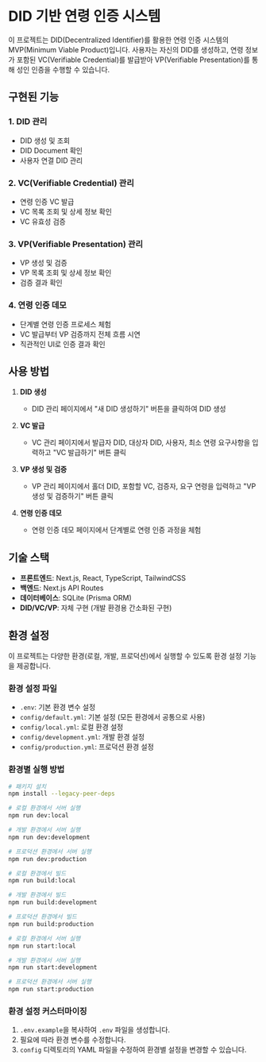 # DID 기반 연령 인증 시스템

이 프로젝트는 DID(Decentralized Identifier)를 활용한 연령 인증 시스템의 MVP(Minimum Viable Product)입니다. 사용자는 자신의 DID를 생성하고, 연령 정보가 포함된 VC(Verifiable Credential)를 발급받아 VP(Verifiable Presentation)를 통해 성인 인증을 수행할 수 있습니다.

## 구현된 기능

### 1. DID 관리
- DID 생성 및 조회
- DID Document 확인
- 사용자 연결 DID 관리

### 2. VC(Verifiable Credential) 관리
- 연령 인증 VC 발급
- VC 목록 조회 및 상세 정보 확인
- VC 유효성 검증

### 3. VP(Verifiable Presentation) 관리
- VP 생성 및 검증
- VP 목록 조회 및 상세 정보 확인
- 검증 결과 확인

### 4. 연령 인증 데모
- 단계별 연령 인증 프로세스 체험
- VC 발급부터 VP 검증까지 전체 흐름 시연
- 직관적인 UI로 인증 결과 확인

## 사용 방법

1. **DID 생성**
   - DID 관리 페이지에서 "새 DID 생성하기" 버튼을 클릭하여 DID 생성

2. **VC 발급**
   - VC 관리 페이지에서 발급자 DID, 대상자 DID, 사용자, 최소 연령 요구사항을 입력하고 "VC 발급하기" 버튼 클릭

3. **VP 생성 및 검증**
   - VP 관리 페이지에서 홀더 DID, 포함할 VC, 검증자, 요구 연령을 입력하고 "VP 생성 및 검증하기" 버튼 클릭

4. **연령 인증 데모**
   - 연령 인증 데모 페이지에서 단계별로 연령 인증 과정을 체험

## 기술 스택

- **프론트엔드**: Next.js, React, TypeScript, TailwindCSS
- **백엔드**: Next.js API Routes
- **데이터베이스**: SQLite (Prisma ORM)
- **DID/VC/VP**: 자체 구현 (개발 환경용 간소화된 구현)

## 환경 설정

이 프로젝트는 다양한 환경(로컬, 개발, 프로덕션)에서 실행할 수 있도록 환경 설정 기능을 제공합니다.

### 환경 설정 파일

- `.env`: 기본 환경 변수 설정
- `config/default.yml`: 기본 설정 (모든 환경에서 공통으로 사용)
- `config/local.yml`: 로컬 환경 설정
- `config/development.yml`: 개발 환경 설정
- `config/production.yml`: 프로덕션 환경 설정

### 환경별 실행 방법

```bash
# 패키지 설치
npm install --legacy-peer-deps

# 로컬 환경에서 서버 실행
npm run dev:local

# 개발 환경에서 서버 실행
npm run dev:development

# 프로덕션 환경에서 서버 실행
npm run dev:production

# 로컬 환경에서 빌드
npm run build:local

# 개발 환경에서 빌드
npm run build:development

# 프로덕션 환경에서 빌드
npm run build:production

# 로컬 환경에서 서버 실행
npm run start:local

# 개발 환경에서 서버 실행
npm run start:development

# 프로덕션 환경에서 서버 실행
npm run start:production
```

### 환경 설정 커스터마이징

1. `.env.example`을 복사하여 `.env` 파일을 생성합니다.
2. 필요에 따라 환경 변수를 수정합니다.
3. `config` 디렉토리의 YAML 파일을 수정하여 환경별 설정을 변경할 수 있습니다.